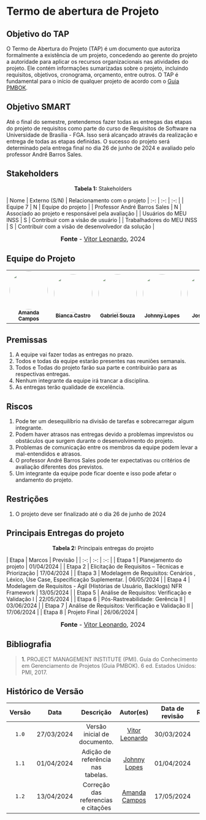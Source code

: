 # Termo de abertura de Projeto

## Objetivo do TAP
O Termo de Abertura do Projeto (TAP) é um documento que autoriza formalmente a existência de um projeto, concedendo ao gerente do projeto a autoridade para aplicar os recursos organizacionais nas atividades do projeto. Ele contém informações sumarizadas sobre o projeto, incluindo requisitos, objetivos, cronograma, orçamento, entre outros. O TAP é fundamental para o início de qualquer projeto de acordo com o [Guia PMBOK](#anchor_1).

## Objetivo SMART

Até o final do semestre, pretendemos fazer todas as entregas das etapas do projeto de requisitos como parte do curso de Requisitos de Software na Universidade de Brasília - FGA. Isso será alcançado através da realização e entrega de todas as etapas definidas. O sucesso do projeto será determinado pela entrega final no dia 26 de junho de 2024 e avaliado pelo professor André Barros Sales. 

## Stakeholders
<p align="center" > <strong> Tabela 1:</Strong> Stakeholders</font> <gitbr></p>
| Nome | Externo (S/N) | Relacionamento com o projeto 
| :-: | :-: | :-: |
| Equipe 7 | N  | Equipe do projeto | 
| Professor André Barros Sales | N  | Associado ao projeto e responsável pela avaliação | 
| Usuários do MEU INSS | S  | Contribuir com a visão de usuário | 
| Trabalhadores do MEU INSS | S  | Contribuir com a visão de desenvolvedor da solução | 

<font size="3"><p style="text-align: center"><b>Fonte</b> - [Vitor Leonardo](https://github.com/vitorfleonardo), 2024</p></font>

## Equipe do Projeto
<table>
  <tr>
    <td align="center"><a href="https://github.com/acamposs"><img style="border-radius: 50%;" src="https://github.com/acamposs.png" width="100px;" alt=""/><br /><sub><b>Amanda Campos</b></sub></a><br /><a href="Link git" title="Rocketseat"></a></td>
    <td align="center"><a href="https://github.com/BiancaPatrocinio7"><img style="border-radius: 50%;" src="https://github.com/BiancaPatrocinio7.png" width="100px;" alt=""/><br /><sub><b>Bianca Castro</b></sub></a><br /><a href="Link git" title="Rocketseat"></a></td>
    <td align="center"><a href="https://github.com/GabrielMS00"><img style="border-radius: 50%;" src="https://github.com/GabrielMS00.png" width="100px;" alt=""/><br /><sub><b>Gabriel Souza</b></sub></a><br /><a href="Link git" title="Rocketseat"></a></td>
        <td align="center"><a href="https://github.com/JohnnyLopess"><img style="border-radius: 50%;" src="https://github.com/JohnnyLopess.png" width="100px;" alt=""/><br /><sub><b>Johnny Lopes</b></sub></a><br />
        <td align="center"><a href="https://github.com/JoseFilipi"><img style="border-radius: 50%;" src="https://github.com/JoseFilipi.png" width="100px;" alt=""/><br /><sub><b>José Souza</b></sub></a><br />
    <td align="center"><a href="https://github.com/paulohborba"><img style="border-radius: 50%;" src="https://github.com/paulohborba.png" width="100px;" alt=""/><br /><sub><b>Paulo Borba</b></sub></a><br />
    <td align="center"><a href="https://github.com/vitorfleonardo"><img style="border-radius: 50%;" src="https://github.com/vitorfleonardo.png" width="100px;" alt=""/><br /><sub><b>Vitor Leonardo</b></sub></a><br />
  </tr>
</table>

## Premissas
01) A equipe vai fazer todas as entregas no prazo. <br>
02) Todos e todas da equipe estarão presentes nas reuniões semanais.<br>
03) Todos e Todas do projeto farão sua parte e contribuirão para as respectivas entregas.<br>
04) Nenhum integrante da equipe irá trancar a disciplina.<br>
05) As entregas terão qualidade de excelência.<br>

## Riscos
01) Pode ter um desequilíbrio na divisão de tarefas e sobrecarregar algum integrante.<br>
02) Podem haver atrasos nas entregas devido a problemas imprevistos ou obstáculos que surgem durante o desenvolvimento do projeto.<br>
03) Problemas de comunicação entre os membros da equipe podem levar a mal-entendidos e atrasos.<br>
04) O professor André Barros Sales pode ter expectativas ou critérios de avaliação diferentes dos previstos.<br>
05) Um integrante da equipe pode ficar doente e isso pode afetar o andamento do projeto.<br>

## Restrições
01) O projeto deve ser finalizado até o dia 26 de junho de 2024<br>


## Principais Entregas do projeto
<p align="center" > <strong> Tabela 2:</Strong> Principais entregas do projeto</font> <gitbr></p>
| Etapa | Marcos | Previsão | 
| :-: | :-: | :-: |
| Etapa 1 |  Planejamento do projeto | 01/04/2024 | 
| Etapa 2 |  Elicitação de Requisitos – Técnicas e Priorização | 17/04/2024 | 
| Etapa 3 | Modelagem de Requisitos: Cenários , Léxico, Use Case, Especificação Suplementar. | 06/05/2024 | 
| Etapa 4 | Modelagem de Requisitos - Ágil (Histórias de Usuário, Backlogs) NFR Framework | 13/05/2024 | 
| Etapa 5 | Análise de Requisitos: Verificação e Validação I | 22/05/2024 | 
| Etapa 6 | Pós-Rastreabilidade: Gerência II | 03/06/2024 |
| Etapa 7 | Análise de Requisitos: Verificação e Validação II | 17/06/2024 |
| Etapa 8 | Projeto Final | 26/06/2024 |

<font size="3"><p style="text-align: center"><b>Fonte</b> - [Vitor Leonardo](https://github.com/vitorfleonardo), 2024</p></font>

## Bibliografia
> <a>1.</a> PROJECT MANAGEMENT INSTITUTE (PMI). Guia do Conhecimento em Gerenciamento de Projetos (Guia PMBOK). 6 ed. Estados Unidos: PMI, 2017.

## Histórico de Versão
| Versão | Data | Descrição | Autor(es) | Data de revisão | Revisor(es) |
| :-: | :-: | :-: | :-: | :-: | :-: |
| `1.0` | 27/03/2024  | Versão inicial de documento. | [Vitor Leonardo](https://github.com/vitorfleonardo) | 30/03/2024 | [Johnny Lopes](https://github.com/JohnnyLopess) |
| `1.1` | 01/04/2024  | Adição de referência nas tabelas. | [Johnny Lopes](https://github.com/JohnnyLopess) | 01/04/2024 | [Amanda Campos](https://github.com/acamposs) |
| `1.2`  | 13/04/2024 | Correção das referencias e citações| [Amanda Campos](https://github.com/acamposs) | 17/05/2024 | [Vitor Feijó](https://github.com/vitorfleonardo) |
